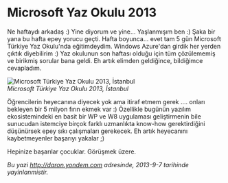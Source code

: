 # Microsoft Yaz Okulu 2013
Ne haftaydı arkadaş :) Yine diyorum ve yine... Yaşlanmışım ben :) Şaka
bir yana bu hafta epey yorucu geçti. Hafta boyunca... evet tam 5 gün
Microsoft Türkiye Yaz Okulu'nda eğitimdeydim. Windows Azure'dan girdik
her yerden çıktık diyebilirim :) Yaz okulunun son haftası olduğu için
tüm çözülememiş ve birikmiş sorular bana geldi. Eh artık elimden
geldiğince, bildiğimce cevapladım.

![Microsoft Türkiye Yaz Okulu 2013,
İstanbul](media/Microsoft_Yaz_Okulu_2013/yazokulu_2013.jpg)\
*Microsoft Türkiye Yaz Okulu 2013, İstanbul*

Öğrencilerin heyecanına diyecek yok ama itiraf etmem gerek .... onları
bekleyen bir 5 milyon fırın ekmek var :) Özellikle bugünün yazılım
ekosistemindeki en basit bir WP ve W8 uygulaması geliştirmenin bile
sunucudan istemciye birçok farklı uzmanlıkta know-how gerektirdiğini
düşünürsek epey sıkı çalışmaları gerekecek. Eh artık heyecanını
kaybetmeyenler başarıyı yakalar ;)

Hepinize başarılar çocuklar. Görüşmek üzere.



*Bu yazi http://daron.yondem.com adresinde, 2013-9-7 tarihinde yayinlanmistir.*
